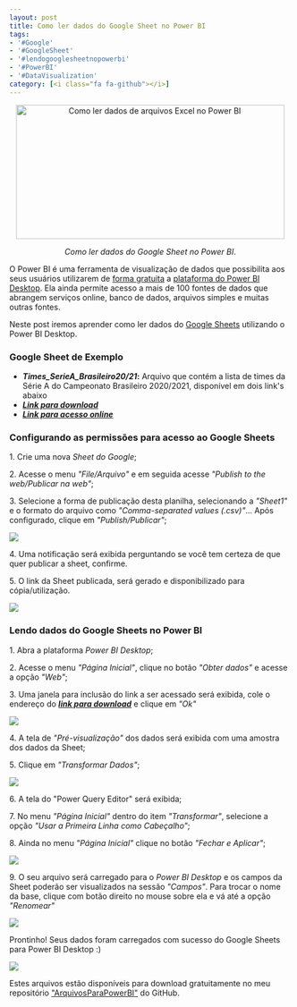 ```yaml
---
layout: post
title: Como ler dados do Google Sheet no Power BI
tags:
- '#Google'
- '#GoogleSheet'
- '#lendogooglesheetnopowerbi'
- '#PowerBI'
- '#DataVisualization'
category: [<i class="fa fa-github"></i>]
---
```


<div style="text-align:center">
<p><img src="https://raw.githubusercontent.com/mateusbtlopes/mateusbtlopes.github.io/master/_posts/img/LendoGoogleShets1.png" alt="Como ler dados de arquivos Excel no Power BI" height="240" width="480"/></p>
</div>

<div style="text-align:center">
<p><i>Como ler dados do Google Sheet no Power BI</i>.</p>
</div>

<p>O Power BI é uma ferramenta de visualização de dados que possibilita aos seus usuários utilizarem de <a href="https://mateusbtlopes.github.io/descubra-quanto-custa-o-power-bi-para-voc%C3%AA-ou-sua-empresa" target="_blank">forma gratuita</a> a <a href="https://mateusbtlopes.github.io/conheca-as-plataformas-do-power-bi" target="_blank">plataforma do Power BI Desktop</a>. Ela ainda permite acesso a mais de 100 fontes de dados que abrangem serviços online, banco de dados, arquivos simples e muitas outras fontes. </p>

<p>Neste post iremos aprender como ler dados do <a href="https://docs.google.com/spreadsheets/" target="_blank">Google Sheets</a> utilizando o Power BI Desktop.</p>

<h3 id="heading3">Google Sheet de Exemplo</h3>

<ul>
<li><strong><i>Times_SerieA_Brasileiro20/21</i>:</strong> Arquivo que contém a lista de times da Série A do Campeonato Brasileiro 2020/2021, disponível em dois link's abaixo</li>
<li><a href="https://github.com/mateusbtlopes/ArquivosParaPowerBI" target="_blank"><strong><i>Link para download</i></strong></a></li>
<li><a href="https://docs.google.com/spreadsheets/d/1XRQD4ypljtdaLH66yARIgPCrP_incjLUnqBdarumOf8/edit?usp=sharing" target="_blank"><strong><i>Link para acesso online</i></strong></a></li>
</ul>

<h3 id="heading3">Configurando as permissões para acesso ao Google Sheets</h3>

<p>1. Crie uma nova <i>Sheet do Google</i>;</p>

<p>2. Acesse o menu <i>"File/Arquivo"</i> e em seguida acesse <i>"Publish to the web/Publicar na web"</i>;</p>

<p>3. Selecione a forma de publicação desta planilha, selecionando a <i>"Sheet1"</i> e o formato do arquivo como <i>"Comma-separated values (.csv)"</i>... Após configurado, clique em <i>"Publish/Publicar"</i>;</p>

<p><img src="https://raw.githubusercontent.com/mateusbtlopes/mateusbtlopes.github.io/master/_posts/img/LendoGoogleShets2.png"/></p>

<p>4. Uma notificação será exibida perguntando se você tem certeza de que quer publicar a sheet, confirme.</p>

<p>5. O link da Sheet publicada, será gerado e disponibilizado para cópia/utilização.</p>

<p><img src="https://raw.githubusercontent.com/mateusbtlopes/mateusbtlopes.github.io/master/_posts/img/LendoGoogleShets3.png"/></p>

<h3 id="heading3">Lendo dados do Google Sheets no Power BI</h3>

<p>1. Abra a plataforma <i>Power BI Desktop</i>;</p>

<p>2. Acesse o menu <i>"Página Inicial"</i>, clique no botão <i>"Obter dados"</i> e acesse a opção <i>"Web"</i>;</p>

<p>3. Uma janela para inclusão do link a ser acessado será exibida, cole o endereço do <a href="https://github.com/mateusbtlopes/ArquivosParaPowerBI" target="_blank"><strong><i>link para download</i></strong></a> e clique em <i>"Ok"</i></p>

<p><img src="https://raw.githubusercontent.com/mateusbtlopes/mateusbtlopes.github.io/master/_posts/img/LendoGoogleShets4.png"/></p>

<p>4. A tela de <i>"Pré-visualização"</i> dos dados será exibida com uma amostra dos dados da Sheet;</p>

<p>5. Clique em <i>"Transformar Dados"</i>;</p>

<p><img src="https://raw.githubusercontent.com/mateusbtlopes/mateusbtlopes.github.io/master/_posts/img/LendoGoogleShets5.png"/></p>

<p>6. A tela do "Power Query Editor" será exibida;</p>

<p>7. No menu <i>"Página Inicial"</i> dentro do item <i>"Transformar"</i>, selecione a opção <i>"Usar a Primeira Linha como Cabeçalho"</i>;</p>

<p>8. Ainda no menu <i>"Página Inicial"</i> clique no botão <i>"Fechar e Aplicar"</i>;</p>

<p><img src="https://raw.githubusercontent.com/mateusbtlopes/mateusbtlopes.github.io/master/_posts/img/LendoGoogleShets6.png"/></p>

<p>9. O seu arquivo será carregado para o <i>Power BI Desktop</i> e os campos da Sheet poderão ser visualizados na sessão <i>"Campos"</i>. Para trocar o nome da base, clique com botão direito no mouse sobre ela e vá até a opção <i>"Renomear"</i></p>

<p><img src="https://raw.githubusercontent.com/mateusbtlopes/mateusbtlopes.github.io/master/_posts/img/LendoGoogleShets7.png"/></p>

<p>Prontinho! Seus dados foram carregados com sucesso do Google Sheets para Power BI Desktop :)</p>

<p><img src="https://raw.githubusercontent.com/mateusbtlopes/mateusbtlopes.github.io/master/_posts/img/LendoGoogleShets8.png"/></p>

<p>Estes arquivos estão disponíveis para download gratuitamente no meu repositório <a href="https://github.com/mateusbtlopes/ArquivosParaPowerBI" target="_blank">"ArquivosParaPowerBI"</a> do GitHub.</p>